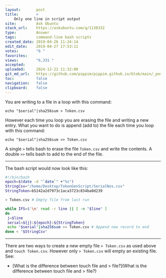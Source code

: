 ```yaml
---
layout:       post
title:        >
    Only one line in script output
site:         Ask Ubuntu
stack_url:    https://askubuntu.com/q/1138332
type:         Answer
tags:         command-line bash scripts
created_date: 2019-04-26 11:24:14
edit_date:    2019-04-27 17:53:11
votes:        "6 "
favorites:    
views:        "6,331 "
accepted:     
uploaded:     2024-12-22 11:32:00
git_md_url:   https://github.com/pippim/pippim.github.io/blob/main/_posts/2019/2019-04-26-Only-one-line-in-script-output.md
toc:          false
navigation:   false
clipboard:    false
---
```


You are writing to a file in a loop with this command:

``` 
echo "$serial"|sha256sum > Token.csv
```

However each time you loop you are erasing the file and writing a new entry. What you want to do is append (add to) the file each time you loop with this command:

``` 
echo "$serial"|sha256sum >> Token.csv
```

A single `>` tells bash to erase the file `Token.csv` and write the contents. A double `>>` tells bash to add to the end of the file.


----------

The bash script would now look like this:

``` bash
#!/bin/bash
epoch=$(date -d "`date`" +"%s")
StringCsv="/home/Desktop/TokenGenScript/SerialNos.csv"
StringToken=b5242a2d7973c1aca3723c834ba0d239

> Token.csv # Empty file from last run

while IFS=$'\n' read -r line || [ -n "$line" ]
do
 j=$line
 serial=${j}:${epoch}:${StringToken}
 echo "$serial"|sha256sum >> Token.csv # Append new record to end
done < "$StringCsv"
```


----------


There are two ways to create a new empty file `> Token.csv` as used above and `touch Token.csv`. However only `> Token.csv` will empty an existing file. See:

- [What is the difference between touch file and &gt; file?](What is the difference between touch file and &gt; file?)
